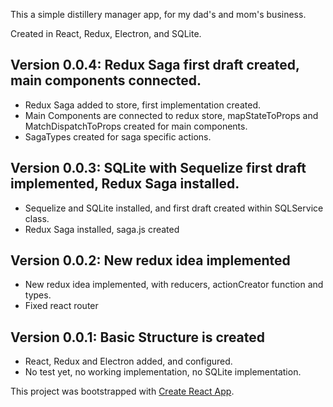 This a simple distillery manager app, for my dad's and mom's business.

Created in React, Redux, Electron, and SQLite.

## Version 0.0.4: Redux Saga first draft created, main components connected.
 - Redux Saga added to store, first implementation created.
 - Main Components are connected to redux store, mapStateToProps and MatchDispatchToProps created for main components.
 - SagaTypes created for saga specific actions.

## Version 0.0.3: SQLite with Sequelize first draft implemented, Redux Saga installed.
 - Sequelize and SQLite installed, and first draft created within SQLService class.
 - Redux Saga installed, saga.js created

## Version 0.0.2: New redux idea implemented
 - New redux idea implemented, with reducers, actionCreator function and types.
 - Fixed react router


## Version 0.0.1: Basic Structure is created
 - React, Redux and Electron added, and configured.  
 - No test yet, no working implementation, no SQLite implementation.

This project was bootstrapped with [Create React App](https://github.com/facebook/create-react-app).
